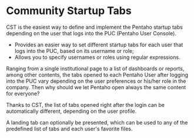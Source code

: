 Community Startup Tabs
===

CST is the easiest way to define and implement the Pentaho startup tabs depending on the user that logs into the PUC (Pentaho User Console).

* Provides an easier way to set different startup tabs for each user that logs into the PUC, based on its username or role;
* Allows you to specify usernames or roles using regular expressions.

Ranging from a single institutional page to a list of dashboards or reports, among other contents, the tabs opened to each Pentaho User after logging into the PUC vary depending on the user preferences or his/her role in the company. Then why should we let Pentaho open always the same content for everyone?

Thanks to CST, the list of tabs opened right after the login can be automatically different, depending on the user profile.

A landing tab can optionally be presented, which can be used to any of the predefined list of tabs and each user's favorite files.
